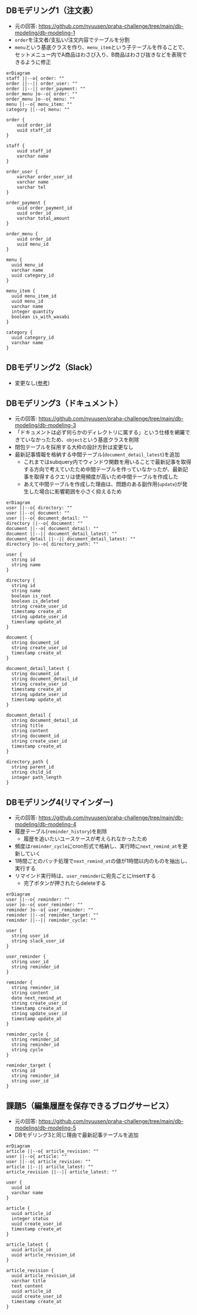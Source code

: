## DBモデリング1（注文表）
- 元の回答: https://github.com/nyuusen/praha-challenge/tree/main/db-modeling/db-modeling-1
- `order`を注文者/支払い/注文内容でテーブルを分割
- `menu`という基底クラスを作り、`menu_item`という子テーブルを作ることで、セットメニュー内でA商品はわさび入り、B商品はわさび抜きなどを表現できるように修正

```mermaid
erDiagram
staff ||--o{ order: ""
order ||--|| order_user: ""
order ||--|| order_payment: ""
order_menu }o--o{ order: ""
order_menu }o--o{ menu: ""
menu ||--o{ menu_item: ""
category ||--o{ menu: ""

order {
    uuid order_id
    uuid staff_id
}

staff {
    uuid staff_id
    varchar name
}

order_user {
    varchar order_user_id
    varchar name
    varchar tel
}

order_payment {
    uuid order_payment_id
    uuid order_id
    varchar total_amount
}

order_menu {
    uuid order_id
    uuid menu_id
}

menu {
  uuid menu_id
  varchar name
  uuid category_id
}

menu_item {
  uuid menu_item_id
  uuid menu_id
  varchar name
  integer quantity
  boolean is_with_wasabi
}

category {
  uuid category_id
  varchar name
}

```

## DBモデリング2（Slack）
- 変更なし([参考](https://github.com/nyuusen/praha-challenge/tree/main/db-modeling/db-modeling-2))

## DBモデリング3（ドキュメント）
- 元の回答: https://github.com/nyuusen/praha-challenge/tree/main/db-modeling/db-modeling-3
- 「ドキュメントは必ず何らかのディレクトリに属する」という仕様を網羅できていなかったため、`object`という基底クラスを削除
- 閉包テーブルを採用する大枠の設計方針は変更なし
- 最新記事情報を格納する中間テーブル(`document_detail_latest`)を追加
  - これまではsubquery内でウィンドウ関数を用いることで最新記事を取得する方向で考えていたため中間テーブルを作っていなかったが、最新記事を取得するクエリは使用頻度が高いため中間テーブルを作成した
  - あえて中間テーブルを作成した理由は、問題のある副作用(`update`)が発生した場合に影響範囲を小さく抑えるため

```mermaid
erDiagram
user ||--o{ directory: ""
user ||--o{ document: ""
user ||--o{ document_detail: ""
directory ||--o{ document: ""
document ||--o{ document_detail: ""
document ||--|| document_detail_latest: ""
document_detail ||--|| document_detail_latest: ""
directory }o--o{ directory_path: ""

user {
  string id
  string name
}

directory {
  string id
  string name
  boolean is_root
  boolean is_deleted
  string create_user_id
  timestamp create_at
  string update_user_id
  timestamp update_at
}

document {
  string document_id
  string create_user_id
  timestamp create_at
}

document_detail_latest {
  string document_id
  string document_detail_id
  string create_user_id
  timestamp create_at
  string update_user_id
  timestamp update_at
}

document_detail {
  string document_detail_id
  string title
  string content
  string document_id
  string create_user_id
  timestamp create_at
}

directory_path {
  string parent_id
  string child_id
  integer path_length
}

```

## DBモデリング4(リマインダー)
- 元の回答: https://github.com/nyuusen/praha-challenge/tree/main/db-modeling/db-modeling-4
- 履歴テーブル(`reminder_history`)を削除
  - 履歴を追いたいユースケースが考えられなかったため
- 頻度は`reminder_cycle`にcron形式で格納し、実行時に`next_remind_at`を更新していく
- 1時間ごとのバッチ処理で`next_remind_at`の値が1時間以内のものを抽出し、実行する
- リマインド実行時は、`user_reminder`に宛先ごとにinsertする
  - 完了ボタンが押されたらdeleteする

```mermaid
erDiagram
user ||--o{ reminder: ""
user }o--o{ user_reminder: "" 
reminder }o--o{ user_reminder: "" 
reminder ||--o{ reminder_target: ""
reminder ||--|| reminder_cycle: ""

user {
  string user_id
  string slack_user_id
}

user_reminder {
  string user_id  
  string reminder_id
}

reminder {
  string reminder_id
  string content
  date next_remind_at
  string create_user_id
  timestamp create_at
  string update_user_id
  timestamp update_at
}

reminder_cycle {
  string reminder_id
  string reminder_id
  string cycle
}

reminder_target {
  string id
  string reminder_id
  string user_id
}

```

## 課題5（編集履歴を保存できるブログサービス）
- 元の回答: https://github.com/nyuusen/praha-challenge/tree/main/db-modeling/db-modeling-5
- DBモデリング3と同じ理由で最新記事テーブルを追加

```mermaid
erDiagram
article ||--o{ article_revision: ""
user ||--o{ article: ""
user ||--o{ article_revision: ""
article ||--|| article_latest: ""
article_revision ||--|| article_latest: ""

user {
  uuid id
  varchar name
}

article {
  uuid article_id
  integer status
  uuid create_user_id
  timestamp create_at
}

article_latest {
  uuid article_id
  uuid article_revision_id
}

article_revision {
  uuid article_revision_id
  varchar title
  text content
  uuid article_id
  uuid create_user_id
  timestamp create_at
}

```